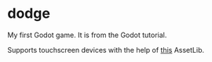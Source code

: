 # dodge

My first Godot game. It is from the Godot tutorial.

Supports touchscreen devices with the help of [this](https://github.com/MarcoFazioRandom/Virtual-Joystick-Godot) AssetLib.
